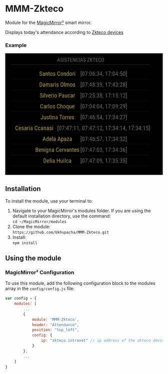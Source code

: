 # MMM-Zkteco
Module for the [MagicMirror²](https://github.com/MichMich/MagicMirror/) smart mirror.

Displays today's attendance according to [Zkteco devices](https://www.zkteco.com/)

### Example

![Example of MMM-Zkteco](images/example.png?raw=true "Example screenshot")

## Installation
To install the module, use your terminal to:
1. Navigate to your MagicMirror's modules folder. If you are using the default installation directory, use the command:<br />`cd ~/MagicMirror/modules`
2. Clone the module:<br />`https://github.com/Ukhupacha/MMM-Zkteco.git`
3. Install: <br/>`npm install`


## Using the module

### MagicMirror² Configuration

To use this module, add the following configuration block to the modules array in the `config/config.js` file:
```js
var config = {
    modules: [
        ...
        {
            module: 'MMM-Zkteco',
            header: "Attendance",
            position: "top_left",
            config: {
                ip: "zkteco.intranet" // ip address of the zkteco device
            }
        },
        ...
    ]
}